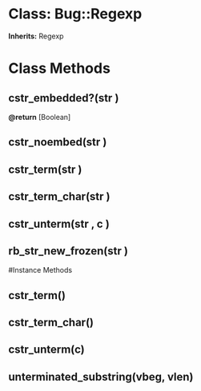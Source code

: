 # Class: Bug::Regexp
**Inherits:** Regexp
    



# Class Methods
## cstr_embedded?(str ) [](#method-c-cstr_embedded?)
**@return** [Boolean] 

## cstr_noembed(str ) [](#method-c-cstr_noembed)
## cstr_term(str ) [](#method-c-cstr_term)
## cstr_term_char(str ) [](#method-c-cstr_term_char)
## cstr_unterm(str , c ) [](#method-c-cstr_unterm)
## rb_str_new_frozen(str ) [](#method-c-rb_str_new_frozen)

#Instance Methods
## cstr_term() [](#method-i-cstr_term)

## cstr_term_char() [](#method-i-cstr_term_char)

## cstr_unterm(c) [](#method-i-cstr_unterm)

## unterminated_substring(vbeg, vlen) [](#method-i-unterminated_substring)

